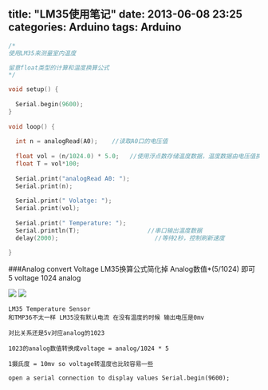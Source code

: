 title: "LM35使用笔记"
date: 2013-06-08 23:25
categories: Arduino
tags: Arduino
---

``` c
/*
使用LM35来测量室内温度

留意float类型的计算和温度换算公式
*/

void setup() {
 
  Serial.begin(9600);
}
 
void loop() {
 
  int n = analogRead(A0);    //读取A0口的电压值
 
  float vol = (n/1024.0) * 5.0;   //使用浮点数存储温度数据，温度数据由电压值换算得到
  float T = vol*100; 
 
  Serial.print("analogRead A0: ");
  Serial.print(n);
   
  Serial.print(" Volatge: ");
  Serial.print(vol);
  
  Serial.print(" Temperature: ");
  Serial.println(T);                   //串口输出温度数据
  delay(2000);                           //等待2秒，控制刷新速度

}
```

###Analog convert Voltage
LM35换算公式简化掉 Analog数值*(5/1024) 即可 5 voltage 1024 analog


![](http://25.media.tumblr.com/d0f801f032d35b3ff84a0df6c6c2cb63/tumblr_mnbaw9lKc31sst44io1_400.jpg)
![](http://25.media.tumblr.com/0dae8653daf7cb673d7956f3ecc5ef20/tumblr_mnb63bt0J11sst44io1_400.jpg)

```
LM35 Temperature Sensor
和TMP36不太一样 LM35没有默认电流 在没有温度的时候 输出电压是0mv

对比关系还是5v对应analog的1023

1023的analog数值转换成voltage = analog/1024 * 5

1摄氏度 = 10mv so voltage转温度也比较容易一些

open a serial connection to display values Serial.begin(9600);
```
